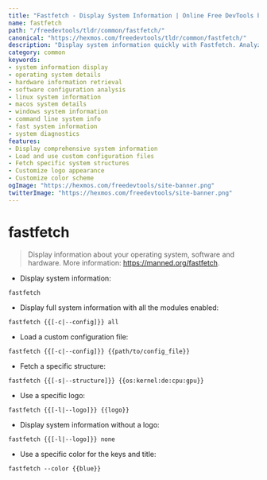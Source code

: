```yaml
---
title: "Fastfetch - Display System Information | Online Free DevTools by Hexmos"
name: fastfetch
path: "/freedevtools/tldr/common/fastfetch/"
canonical: "https://hexmos.com/freedevtools/tldr/common/fastfetch/"
description: "Display system information quickly with Fastfetch. Analyze operating system, software, and hardware details. Free online tool, no registration required."
category: common
keywords:
- system information display
- operating system details
- hardware information retrieval
- software configuration analysis
- linux system information
- macos system details
- windows system information
- command line system info
- fast system information
- system diagnostics
features:
- Display comprehensive system information
- Load and use custom configuration files
- Fetch specific system structures
- Customize logo appearance
- Customize color scheme
ogImage: "https://hexmos.com/freedevtools/site-banner.png"
twitterImage: "https://hexmos.com/freedevtools/site-banner.png"
---
```


# fastfetch

> Display information about your operating system, software and hardware.
> More information: <https://manned.org/fastfetch>.

- Display system information:

`fastfetch`

- Display full system information with all the modules enabled:

`fastfetch {{[-c|--config]}} all`

- Load a custom configuration file:

`fastfetch {{[-c|--config]}} {{path/to/config_file}}`

- Fetch a specific structure:

`fastfetch {{[-s|--structure]}} {{os:kernel:de:cpu:gpu}}`

- Use a specific logo:

`fastfetch {{[-l|--logo]}} {{logo}}`

- Display system information without a logo:

`fastfetch {{[-l|--logo]}} none`

- Use a specific color for the keys and title:

`fastfetch --color {{blue}}`
